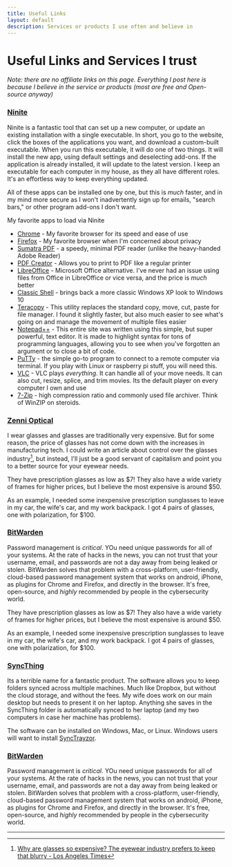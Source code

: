 ```yaml
---
title: Useful Links
layout: default
description: Services or products I use often and believe in
---
```



# Useful Links and Services I trust

*Note: there are no affiliate links on this page.  Everything I post here is because I believe in the service or products (most are free and Open-source anyway)*

### [Ninite](https://ninite.com/)

Ninite is a fantastic tool that can set up a new computer, or update an existing installation with a single executable.  In short, you go to the website, click the boxes of the applications you want, and download a custom-built executable.  When you run this executable, it will do one of two things. It will install the new app, using default settings and deselecting add-ons. If the application is already installed, it will update to the latest version.  I keep an executable for each computer in my house, as they all have different roles.  It's an effortless way to keep everything updated.
  
All of these apps can be installed one by one, but this is *much* faster, and in my mind more secure as I won't inadvertently sign up for emails, "search bars," or other program add-ons I don't want.

My favorite apps to load via Ninite
- [Chrome](https://www.google.com/chrome/) - My favorite browser for its speed and ease of use
- [Firefox](https://www.mozilla.org/en-US/firefox/) - My favorite browser when I'm concerned about privacy
- [Sumatra PDF](https://www.sumatrapdfreader.org/free-pdf-reader.html) - a speedy, minimal PDF reader (unlike the heavy-handed Adobe Reader)
- [PDF Creator](https://www.pdfforge.org/pdfcreator) - Allows you to print to PDF like a regular printer
- [LibreOffice](https://www.libreoffice.org/) - Microsoft Office alternative.  I've never had an issue using files from Office in LibreOffice or vice versa, and the price is *much* better
- [Classic Shell](http://www.classicshell.net/) - brings back a more classic Windows XP look to Windows 10
- [Teracopy](https://www.codesector.com/teracopy) - This utility replaces the standard copy, move, cut, paste for file manager.  I found it slightly faster, but also much easier to see what's going on and manage the movement of multiple files easier
- [Notepad++](https://notepad-plus-plus.org/) - This entire site was written using this simple, but super powerful, text editor.  It is made to highlight syntax for tons of programming languages, allowing you to see when you've forgotten an argument or to close a bit of code.
- [PuTTy](https://www.chiark.greenend.org.uk/~sgtatham/putty/) - the simple go-to program to connect to a remote computer via terminal.  If you play with Linux or raspberry pi stuff, you will need this.
- [VLC](https://www.videolan.org/vlc/index.html) - VLC plays *everything*.  It can handle all of your move needs. It can also cut, resize, splice, and trim movies.  Its the default player on every computer I own and use
- [7-Zip](https://www.7-zip.org/) - high compression ratio and commonly used file archiver.  Think of WinZIP on steroids.

### [Zenni Optical](https://www.zennioptical.com/)

I wear glasses and glasses are traditionally very expensive.  But for some reason, the price of glasses has not come down with the increases in manufacturing tech.  I could write an article about control over the glasses industry[^1], but instead, I'll just be a good servant of capitalism and point you to a better source for your eyewear needs.

[^1]:[Why are glasses so expensive? The eyewear industry prefers to keep that blurry - Los Angeles Times](https://www.latimes.com/business/lazarus/la-fi-lazarus-why-are-eyeglasses-so-expensive-20190122-story.html)

They have prescription glasses as low as $7!  They also have a wide variety of frames for higher prices, but I believe the most expensive is around $50.

As an example, I needed some inexpensive prescription sunglasses to leave in my car, the wife's car, and my work backpack.  I got 4 pairs of glasses, one with polarization, for $100.

### [BitWarden](https://bitwarden.com/)

Password management is *critical*.  YOu need unique passwords for all of your systems. At the rate of hacks in the news, you can not trust that your username, email, and passwords are not a day away from being leaked or stolen.  BitWarden solves that problem with a cross-platform, user-friendly, cloud-based password management system that works on android, iPhone, as plugins for Chrome and Firefox, and directly in the browser.  It's free, open-source, and *highly* recommended by people in the cybersecurity world.

They have prescription glasses as low as $7!  They also have a wide variety of frames for higher prices, but I believe the most expensive is around $50.

As an example, I needed some inexpensive prescription sunglasses to leave in my car, the wife's car, and my work backpack.  I got 4 pairs of glasses, one with polarization, for $100.


### [SyncThing](https://syncthing.net/)

Its a terrible name for a fantastic product.  The software allows you to keep folders synced across multiple machines.  Much like Dropbox, but without the cloud storage, and without the fees.  My wife does work on our main desktop but needs to present it on her laptop. Anything she saves in the SyncThing folder is automatically synced to her laptop (and my two computers in case her machine has problems).  

The software can be installed on Windows, Mac, or Linux.  Windows users will want to install [SyncTrayzor](https://github.com/canton7/SyncTrayzor/releases/latest).

### [BitWarden](https://bitwarden.com/)

Password management is *critical*.  YOu need unique passwords for all of your systems. At the rate of hacks in the news, you can not trust that your username, email, and passwords are not a day away from being leaked or stolen.  BitWarden solves that problem with a cross-platform, user-friendly, cloud-based password management system that works on android, iPhone, as plugins for Chrome and Firefox, and directly in the browser.  It's free, open-source, and *highly* recommended by people in the cybersecurity world.

***
